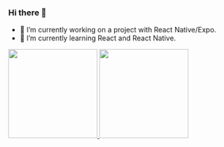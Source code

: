 ### Hi there 👋

- 🔭 I’m currently working on a project with React Native/Expo.
- 🌱 I’m currently learning React and React Native.

<div>
  <a href="https://github.com/cesant3">
  <img height="180em" src="https://github-readme-stats.vercel.app/api?username=cesant3&show_icons=true&theme=dracula&include_all_commits=true&count_private=true"/>
  <img height="180em" src="https://github-readme-stats.vercel.app/api/top-langs/?username=cesant3&layout=compact&langs_count=7&theme=dracula"/>
</div>

